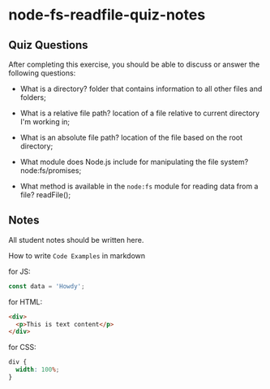 # node-fs-readfile-quiz-notes

## Quiz Questions

After completing this exercise, you should be able to discuss or answer the following questions:

- What is a directory?
  folder that contains information to all other files and folders;

- What is a relative file path?
  location of a file relative to current directory I'm working in;

- What is an absolute file path?
  location of the file based on the root directory;

- What module does Node.js include for manipulating the file system?
  node:fs/promises;

- What method is available in the `node:fs` module for reading data from a file?
  readFile();

## Notes

All student notes should be written here.

How to write `Code Examples` in markdown

for JS:

```javascript
const data = 'Howdy';
```

for HTML:

```html
<div>
  <p>This is text content</p>
</div>
```

for CSS:

```css
div {
  width: 100%;
}
```

